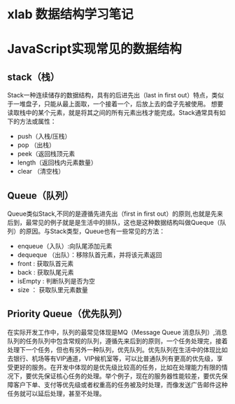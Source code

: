 # xlab 数据结构学习笔记

# JavaScript实现常见的数据结构

## stack（栈）

Stack一种连续储存的数据结构，具有的后进先出（last in first out）特点，类似于一堆盘子，只能从最上面取，一个接着一个，后放上去的盘子先被使用。
想要读取栈中的某个元素，就是将其之间的所有元素出栈才能完成。Stack通常具有如下的方法或属性：

+ push（入栈/压栈）
+ pop （出栈）
+ peek（返回栈顶元素
+ length（返回栈内元素数量）
+ clear （清空栈）



## Queue（队列）

Queue类似Stack,不同的是遵循先进先出（first in first out）的原则,也就是先来后到，最常见的例子就是是生活中的排队，这也是这种数据结构叫做Queque（队列）的原因。与Stack类型，Queue也有一些常见的方法：

+ enqueue（入队）:向队尾添加元素
+ dequeque （出队）：移除队首元素，并将该元素返回
+ front : 获取队首元素
+ back : 获取队尾元素
+ isEmpty : 判断队列是否为空
+ size ： 获取队里元素数量



## Priority Queue（优先队列）

在实际开发工作中，队列的最常见体现是MQ（Message Queue 消息队列）,消息队列的任务队列中包含常规的队列，遵循先来后到的原则，一个任务处理完，接着处理下一个任务，但也有另外一种队列，优先队列。优先队列在生活中的体现比如去银行、机场等有VIP通道，VIP候机室等，可以比普通队列有更高的优先级，享受更好的服务。在开发中体现的是优先级比较高的任务，比如在处理能力有限的情况下，要优先保证核心任务的处理。举个例子，现在的服务器性能较差，要优先保障客户下单、支付等优先级或者权重高的任务被及时处理，而像发送广告邮件这种任务就可以延后处理，甚至不处理。



